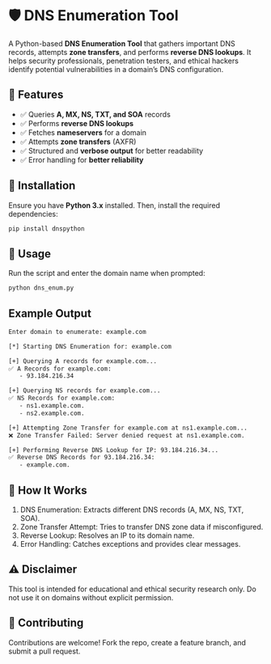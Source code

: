 # 🛡️ DNS Enumeration Tool  

A Python-based **DNS Enumeration Tool** that gathers important DNS records, attempts **zone transfers**, and performs **reverse DNS lookups**. It helps security professionals, penetration testers, and ethical hackers identify potential vulnerabilities in a domain’s DNS configuration.  

## 🚀 Features  
- ✅ Queries **A, MX, NS, TXT, and SOA** records  
- ✅ Performs **reverse DNS lookups**  
- ✅ Fetches **nameservers** for a domain  
- ✅ Attempts **zone transfers** (AXFR)  
- ✅ Structured and **verbose output** for better readability  
- ✅ Error handling for **better reliability**  

## 📌 Installation  
Ensure you have **Python 3.x** installed. Then, install the required dependencies:  

```sh
pip install dnspython
```
## 🎯 Usage 
Run the script and enter the domain name when prompted:
```sh
python dns_enum.py
```

## Example Output
```sh
Enter domain to enumerate: example.com

[*] Starting DNS Enumeration for: example.com

[+] Querying A records for example.com...
✅ A Records for example.com:
   - 93.184.216.34

[+] Querying NS records for example.com...
✅ NS Records for example.com:
   - ns1.example.com.
   - ns2.example.com.

[+] Attempting Zone Transfer for example.com at ns1.example.com...
❌ Zone Transfer Failed: Server denied request at ns1.example.com.

[+] Performing Reverse DNS Lookup for IP: 93.184.216.34...
✅ Reverse DNS Records for 93.184.216.34:
   - example.com.
```
## 🔧 How It Works
1. DNS Enumeration: Extracts different DNS records (A, MX, NS, TXT, SOA).
2. Zone Transfer Attempt: Tries to transfer DNS zone data if misconfigured.
3. Reverse Lookup: Resolves an IP to its domain name.
4. Error Handling: Catches exceptions and provides clear messages.

## ⚠️ Disclaimer
This tool is intended for educational and ethical security research only. Do not use it on domains without explicit permission.

## 🤝 Contributing
Contributions are welcome! Fork the repo, create a feature branch, and submit a pull request.
